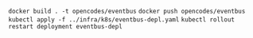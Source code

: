 `docker build . -t opencodes/eventbus`
`docker push opencodes/eventbus`  
`kubectl apply -f ../infra/k8s/eventbus-depl.yaml`
`kubectl rollout restart deployment eventbus-depl`  